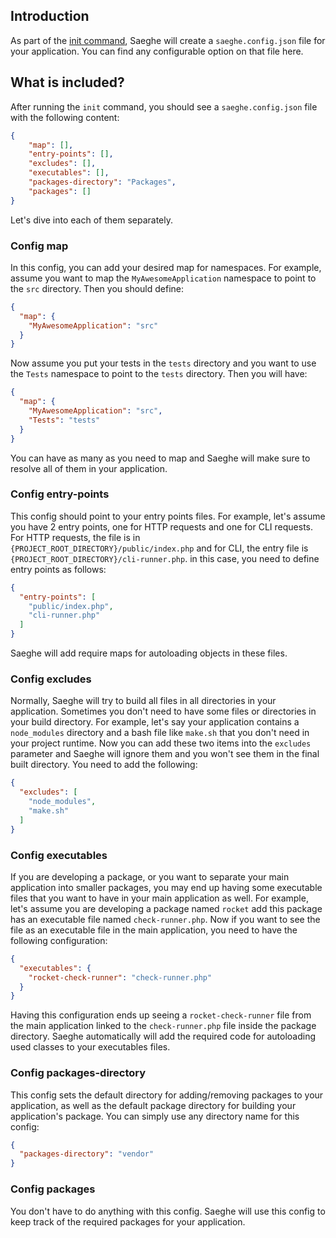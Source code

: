 ## Introduction

As part of the [init command](https://saeghe.com/documentations/init-command),
Saeghe will create a `saeghe.config.json` file for your application.
You can find any configurable option on that file here.

## What is included?

After running the `init` command, you should see a `saeghe.config.json` file with the following content:

```json
{
    "map": [],
    "entry-points": [],
    "excludes": [],
    "executables": [],
    "packages-directory": "Packages",
    "packages": []
}

```
Let's dive into each of them separately.

### Config map

In this config, you can add your desired map for namespaces.
For example, assume you want to map the `MyAwesomeApplication` namespace to point to the `src` directory.
Then you should define:

```json
{
  "map": {
    "MyAwesomeApplication": "src"
  }
}
```

Now assume you put your tests in the `tests` directory and
you want to use the `Tests` namespace to point to the `tests` directory. Then you will have:

```json
{
  "map": {
    "MyAwesomeApplication": "src",
    "Tests": "tests"
  }
}
```

You can have as many as you need to map and Saeghe will make sure to resolve all of them in your application.

### Config entry-points

This config should point to your entry points files.
For example, let's assume you have 2 entry points, one for HTTP requests and one for CLI requests.
For HTTP requests, the file is in `{PROJECT_ROOT_DIRECTORY}/public/index.php`
and for CLI, the entry file is `{PROJECT_ROOT_DIRECTORY}/cli-runner.php`.
in this case, you need to define entry points as follows:

```json
{
  "entry-points": [
    "public/index.php",
    "cli-runner.php"
  ]
}
```

Saeghe will add require maps for autoloading objects in these files.

### Config excludes

Normally, Saeghe will try to build all files in all directories in your application.
Sometimes you don't need to have some files or directories in your build directory.
For example, let's say your application contains a `node_modules` directory
and a bash file like `make.sh` that you don't need in your project runtime.
Now you can add these two items into the `excludes` parameter and Saeghe will ignore them
and you won't see them in the final built directory.
You need to add the following:

```json
{
  "excludes": [
    "node_modules",
    "make.sh"
  ]
}
```

### Config executables

If you are developing a package, or you want to separate your main application into smaller packages,
you may end up having some executable files that you want to have in your main application as well.
For example, let's assume you are developing a package named `rocket`
add this package has an executable file named `check-runner.php`.
Now if you want to see the file as an executable file in the main application,
you need to have the following configuration:

```json
{
  "executables": {
    "rocket-check-runner": "check-runner.php"
  }
}
```
Having this configuration ends up seeing a `rocket-check-runner` file from the main application
linked to the `check-runner.php` file inside the package directory.
Saeghe automatically will add the required code for autoloading used classes to your executables files.

### Config packages-directory

This config sets the default directory for adding/removing packages to your application,
as well as the default package directory for building your application's package.
You can simply use any directory name for this config:

```json
{
  "packages-directory": "vendor"
}
```

### Config packages

You don't have to do anything with this config.
Saeghe will use this config to keep track of the required packages for your application.

